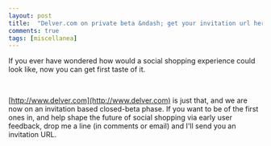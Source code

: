 ```yaml
---
layout: post
title:  "Delver.com on private beta &ndash; get your invitation url here"
comments: true
tags: [miscellanea]
---
```



If you ever have wondered how would a social shopping experience could look like, now you can get first taste of it.

&#160;

[http://www.delver.com](http://www.delver.com) is just that, and we are now on an invitation based closed-beta phase. If you want to be of the first ones in, and help shape the future of social shopping via early user feedback, drop me a line (in comments or email) and I'll send you an invitation URL.

